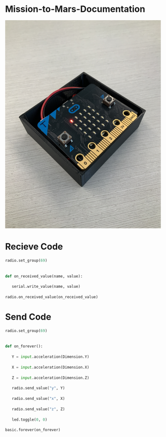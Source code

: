 # Mission-to-Mars-Documentation

![Final Enclosure](final.JPG)




# Recieve Code

```python
radio.set_group(69)


def on_received_value(name, value):

   serial.write_value(name, value)

radio.on_received_value(on_received_value)
```

# Send Code

```python
radio.set_group(69)


def on_forever():
 
   Y = input.acceleration(Dimension.Y)

   X = input.acceleration(Dimension.X)

   Z = input.acceleration(Dimension.Z)

   radio.send_value("y", Y)

   radio.send_value("x", X)

   radio.send_value("z", Z)

   led.toggle(0, 0)
   
basic.forever(on_forever)
```
 
